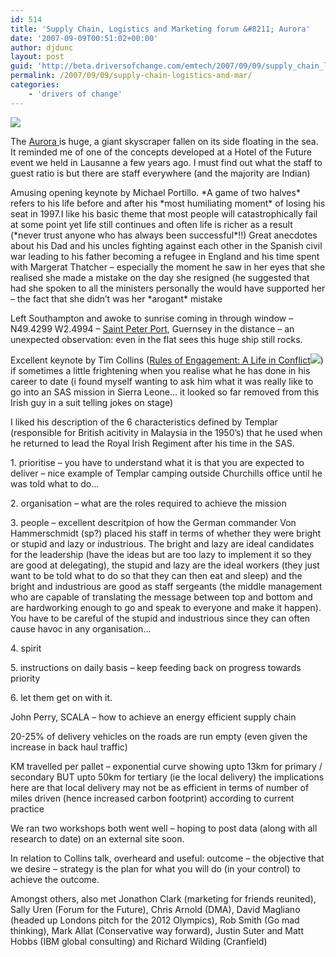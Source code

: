 ```yaml
---
id: 514
title: 'Supply Chain, Logistics and Marketing forum &#8211; Aurora'
date: '2007-09-09T00:51:02+00:00'
author: djdunc
layout: post
guid: 'http://beta.driversofchange.com/emtech/2007/09/09/supply_chain_logistics_and_mar/'
permalink: /2007/09/09/supply-chain-logistics-and-mar/
categories:
    - 'drivers of change'
---
```


![](https://i0.wp.com/farm2.static.flickr.com/1039/1348618716_2562f35af9.jpg?w=1170)

The [Aurora ](http://en.wikipedia.org/wiki/MV_Aurora)is huge, a giant skyscraper fallen on its side floating in the sea. It reminded me of one of the concepts developed at a Hotel of the Future event we held in Lausanne a few years ago. I must find out what the staff to guest ratio is but there are staff everywhere (and the majority are Indian)

Amusing opening keynote by Michael Portillo. \*A game of two halves\* refers to his life before and after his \*most humiliating moment\* of losing his seat in 1997.I like his basic theme that most people will catastrophically fail at some point yet life still continues and often life is richer as a result (\*never trust anyone who has always been successful\*!!) Great anecdotes about his Dad and his uncles fighting against each other in the Spanish civil war leading to his father becoming a refugee in England and his time spent with Margerat Thatcher – especially the moment he saw in her eyes that she realised she made a mistake on the day she resigned (he suggested that had she spoken to all the ministers personally the would have supported her – the fact that she didn’t was her \*arogant\* mistake

Left Southampton and awoke to sunrise coming in through window – N49.4299 W2.4994 – [Saint Peter Port](http://en.wikipedia.org/wiki/St_Peter_Port), Guernsey in the distance – an unexpected observation: even in the flat sees this huge ship still rocks.

Excellent keynote by Tim Collins ([Rules of Engagement: A Life in Conflict](http://www.amazon.co.uk/gp/product/0755313747?ie=UTF8&tag=drivofchan-21&linkCode=as2&camp=1634&creative=6738&creativeASIN=0755313747)![](http://www.assoc-amazon.co.uk/e/ir?t=drivofchan-21&l=as2&o=2&a=0755313747)) if sometimes a little frightening when you realise what he has done in his career to date (i found myself wanting to ask him what it was really like to go into an SAS mission in Sierra Leone… it looked so far removed from this Irish guy in a suit telling jokes on stage)

I liked his description of the 6 characteristics defined by Templar (responsible for British acitivity in Malaysia in the 1950’s) that he used when he returned to lead the Royal Irish Regiment after his time in the SAS.

1\. prioritise – you have to understand what it is that you are expected to deliver – nice example of Templar camping outside Churchills office until he was told what to do…

2\. organisation – what are the roles required to achieve the mission

3\. people – excellent descritpion of how the German commander Von Hammerschmidt (sp?) placed his staff in terms of whether they were bright or stupid and lazy or industrious. The bright and lazy are ideal candidates for the leadership (have the ideas but are too lazy to implement it so they are good at delegating), the stupid and lazy are the ideal workers (they just want to be told what to do so that they can then eat and sleep) and the bright and industrious are good as staff sergeants (the middle management who are capable of translating the message between top and bottom and are hardworking enough to go and speak to everyone and make it happen). You have to be careful of the stupid and industrious since they can often cause havoc in any organisation…

4\. spirit

5\. instructions on daily basis – keep feeding back on progress towards priority

6\. let them get on with it.

John Perry, SCALA – how to achieve an energy efficient supply chain

20-25% of delivery vehicles on the roads are run empty (even given the increase in back haul traffic)

KM travelled per pallet – exponential curve showing upto 13km for primary / secondary BUT upto 50km for tertiary (ie the local delivery) the implications here are that local delivery may not be as efficient in terms of number of miles driven (hence increased carbon footprint) according to current practice

We ran two workshops both went well – hoping to post data (along with all research to date) on an external site soon.

In relation to Collins talk, overheard and useful: outcome – the objective that we desire – strategy is the plan for what you will do (in your control) to achieve the outcome.

Amongst others, also met Jonathon Clark (marketing for friends reunited), Sally Uren (Forum for the Future), Chris Arnold (DMA), David Magliano (headed up Londons pitch for the 2012 Olympics), Rob Smith (Go mad thinking), Mark Allat (Conservative way forward), Justin Suter and Matt Hobbs (IBM global consulting) and Richard Wilding (Cranfield)